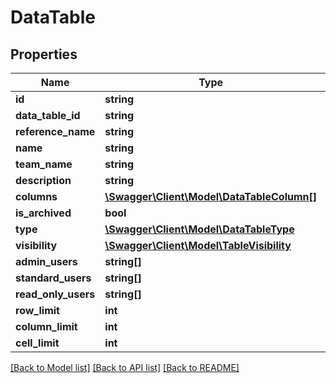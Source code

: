 # DataTable

## Properties
Name | Type | Description | Notes
------------ | ------------- | ------------- | -------------
**id** | **string** |  | 
**data_table_id** | **string** |  | [optional] 
**reference_name** | **string** |  | [optional] 
**name** | **string** |  | 
**team_name** | **string** |  | 
**description** | **string** |  | [optional] 
**columns** | [**\Swagger\Client\Model\DataTableColumn[]**](DataTableColumn.md) |  | [optional] 
**is_archived** | **bool** |  | [optional] 
**type** | [**\Swagger\Client\Model\DataTableType**](DataTableType.md) |  | [optional] 
**visibility** | [**\Swagger\Client\Model\TableVisibility**](TableVisibility.md) |  | [optional] 
**admin_users** | **string[]** |  | [optional] 
**standard_users** | **string[]** |  | [optional] 
**read_only_users** | **string[]** |  | [optional] 
**row_limit** | **int** |  | [optional] 
**column_limit** | **int** |  | [optional] 
**cell_limit** | **int** |  | [optional] 

[[Back to Model list]](../../README.md#documentation-for-models) [[Back to API list]](../../README.md#documentation-for-api-endpoints) [[Back to README]](../../README.md)

